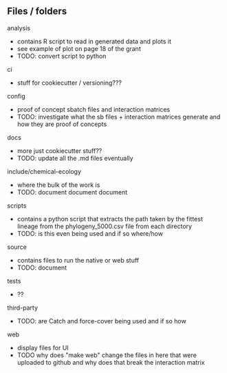 
## Files / folders

analysis
* contains R script to read in generated data and plots it
* see example of plot on page 18 of the grant
* TODO: convert script to python

ci
* stuff for cookiecutter / versioning???

config
* proof of concept sbatch files and interaction matrices
* TODO: investigate what the sb files + interaction matrices generate and how they are proof of concepts

docs
* more just cookiecutter stuff??
* TODO: update all the .md files eventually

include/chemical-ecology
* where the bulk of the work is
* TODO: document document document

scripts
* contains a python script that extracts the path taken by the fittest lineage from the phylogeny_5000.csv file from each directory
* TODO: is this even being used and if so where/how

source
* contains files to run the native or web stuff
* TODO: document

tests
* ??

third-party
* TODO: are Catch and force-cover being used and if so how

web
* display files for UI
* TODO why does "make web" change the files in here that were uploaded to github and why does that break the interaction matrix

